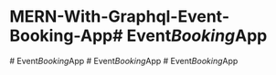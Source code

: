 # MERN-With-Graphql-Event-Booking-App#   E v e n t _ B o o k i n g _ A p p  
 #   E v e n t _ B o o k i n g _ A p p  
 #   E v e n t _ B o o k i n g _ A p p  
 #   E v e n t _ B o o k i n g _ A p p  
 